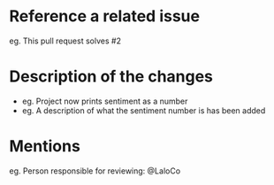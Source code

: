 # Reference a related issue
eg. This pull request solves #2

# Description of the changes
- eg. Project now prints sentiment as a number
- eg. A description of what the sentiment number is has been added
# Mentions
eg. Person responsible for reviewing: @LaloCo
